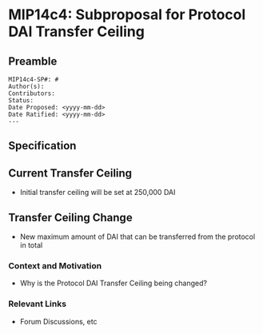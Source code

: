 # MIP14c4: Subproposal for Protocol DAI Transfer Ceiling

## Preamble
```
MIP14c4-SP#: #
Author(s):
Contributors:
Status: 
Date Proposed: <yyyy-mm-dd>
Date Ratified: <yyyy-mm-dd>
---
```
## Specification 

## Current Transfer Ceiling

- Initial transfer ceiling will be set at 250,000 DAI

## Transfer Ceiling Change

- New maximum amount of DAI that can be transferred from the protocol in total

### Context and Motivation

- Why is the Protocol DAI Transfer Ceiling being changed?

### Relevant Links
    
- Forum Discussions, etc
